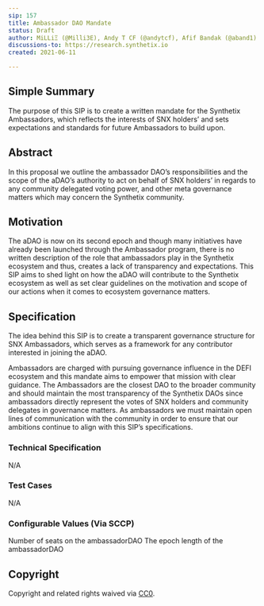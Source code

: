 ```yaml
---
sip: 157
title: Ambassador DAO Mandate
status: Draft
author: MiLLiΞ (@Milli3E), Andy T CF (@andytcf), Afif Bandak (@aband1)
discussions-to: https://research.synthetix.io 
created: 2021-06-11 

---
```


<!--You can leave these HTML comments in your merged SIP and delete the visible duplicate text guides, they will not appear and may be helpful to refer to if you edit it again. This is the suggested template for new SIPs. Note that an SIP number will be assigned by an editor. When opening a pull request to submit your SIP, please use an abbreviated title in the filename, `sip-draft_title_abbrev.md`. The title should be 44 characters or less.-->


## Simple Summary
<!--"If you can't explain it simply, you don't understand it well enough." Simply describe the outcome the proposed changes intends to achieve. This should be non-technical and accessible to a casual community member.-->

The purpose of this SIP is to create a written mandate for the Synthetix Ambassadors, which reflects the interests of SNX holders’ and sets expectations and standards for future Ambassadors to build upon.
  
## Abstract
<!--A short (~200 word) description of the proposed change, the abstract should clearly describe the proposed change. This is what *will* be done if the SIP is implemented, not *why* it should be done or *how* it will be done. If the SIP proposes deploying a new contract, write, "we propose to deploy a new contract that will do x".-->

In this proposal we outline the ambassador DAO’s responsibilities and the scope of the aDAO’s authority to act on behalf of SNX holders’ in regards to any community delegated voting power, and other meta governance matters which may concern the Synthetix community.
  
## Motivation
<!--This is the problem statement. This is the *why* of the SIP. It should clearly explain *why* the current state of the protocol is inadequate.  It is critical that you explain *why* the change is needed, if the SIP proposes changing how something is calculated, you must address *why* the current calculation is inaccurate or wrong. This is not the place to describe how the SIP will address the issue!-->

The aDAO is now on its second epoch and though many initiatives have already been launched through  the Ambassador program, there is no written description of the role that ambassadors play in the Synthetix ecosystem and thus, creates a lack of transparency and expectations. This SIP aims to shed light on how the aDAO will contribute to the Synthetix ecosystem as well as set clear guidelines on the motivation and scope of our actions when it comes to ecosystem governance matters.

## Specification

<!--The specification should describe the syntax and semantics of any new feature, there are five sections
1. Overview
2. Rationale
3. Technical Specification
4. Test Cases
5. Configurable Values
→

### Overview

#### Expectations

###### Ecosystem Governance

- Promote the interests of Synthetix in the Ethereum ecosystem
- Vote/advocate in favour of governance proposals which are in the interests of SNX holders
- Vote/advocate against proposals which may adversely affect Synthetix
- Seek governance power in protocols which may be beneficial for Synthetix to have influence in 
- Maintain transparency in all meta-governance initiatives that the ambassador’s are directly/indirectly involved with or endorse.
- Stay up to date on relevant DeFi governance matters and their broader implications


###### Collaborations 

- Work with the various Synthetix DAOs to achieve goals aligned with the Ambassador Mandate
- Improve upon and strengthen Synthetix relationships in the defi ecosystem
- Promote the use of Synthetix based products in other dApps, where it benefits SNX
- Coordinate with external DAOs in relation to DEFI governance matters and initiatives which fall under the mandate
- Maintain channels of communications with other DAOs and ecosystem contributors


###### Community

- Seek out technical and non-technical contributors from the ecosystem

- Provide a safe and open space for the community to discuss external governance proposals and suggestions.

- Stay reasonably accessible to the Synthetix community through Synthetix’s official channels of communication. (Mainly Twitter and Discord)
#### Discretionary Items

In the mandate, we propose items that currently should not be expected of the ambassadorDAO members.

Develop technical products
Manage funds of any users or parties
Fund projects or teams to perform work (see grantsDAO for the entity responsible for this)

### Rationale
<!--This is where you explain the reasoning behind how you propose to solve the problem. Why did you propose to implement the change in this way, what were the considerations and trade-offs. The rationale fleshes out what motivated the design and why particular design decisions were made. It should describe alternate designs that were considered and related work. The rationale may also provide evidence of consensus within the community, and should discuss important objections or concerns raised during discussion.-->

The idea behind this SIP is to create a transparent governance structure for SNX Ambassadors, which serves as a framework for any contributor interested in joining the aDAO. 

Ambassadors are charged with pursuing governance influence in the DEFI ecosystem and this mandate aims to empower that mission with clear guidance. The Ambassadors are the closest DAO to the broader community and should maintain the most transparency of the Synthetix DAOs since ambassadors directly represent the votes of SNX holders and community delegates in governance matters. As ambassadors we must maintain open lines of communication with the community in order to ensure that our ambitions continue to align with this SIP’s specifications. 


### Technical Specification
<!--The technical specification should outline the public API of the changes proposed. That is, changes to any of the interfaces Synthetix currently exposes or the creations of new ones.-->

N/A

### Test Cases
<!--Test cases for an implementation are mandatory for SIPs but can be included with the implementation..-->

N/A

### Configurable Values (Via SCCP)
<!--Please list all values configurable via SCCP under this implementation.-->

Number of seats on the ambassadorDAO
The epoch length of the ambassadorDAO

## Copyright
Copyright and related rights waived via [CC0](https://creativecommons.org/publicdomain/zero/1.0/).


